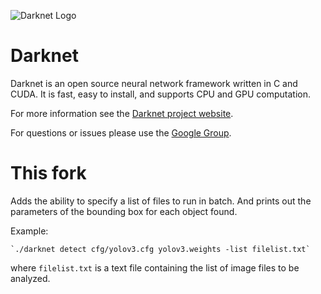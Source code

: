 ![Darknet Logo](http://pjreddie.com/media/files/darknet-black-small.png)

# Darknet #
Darknet is an open source neural network framework written in C and CUDA. It is fast, easy to install, and supports CPU and GPU computation.

For more information see the [Darknet project website](http://pjreddie.com/darknet).

For questions or issues please use the [Google Group](https://groups.google.com/forum/#!forum/darknet).

# This fork
Adds the ability to specify a list of files to run in batch. And prints out the parameters of the bounding box for each object found.

Example: 

    `./darknet detect cfg/yolov3.cfg yolov3.weights -list filelist.txt`

where `filelist.txt` is a text file containing the list of image files to be analyzed.

